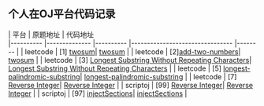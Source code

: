 ## 个人在OJ平台代码记录
| 平台    | 原题地址          | 代码地址     
|---------- |-------------- |---------- |--------------------------------  |-------- |
| leetcode | [1] [twosum](https://leetcode.com/problems/two-sum/)| [twosum](https://github.com/kurset/script-practice/blob/master/leetcode/1.js) |
| leetcode | [2][add-two-numbers](https://leetcode.com/problems/add-two-numbers/)| [twosum](https://github.com/kurset/script-practice/blob/master/leetcode/2.js) |
| leetcode | [3] [Longest Substring Without Repeating Characters](https://leetcode.com/problems/longest-substring-without-repeating-characters/description/)| [Longest Substring Without Repeating Characters](https://github.com/kurset/script-practice/blob/master/leetcode/3.js) |
| leetcode | [5] [longest-palindromic-substring](https://leetcode.com/problems/longest-palindromic-substring/description/)| [longest-palindromic-substring](https://github.com/kurset/script-practice/blob/master/leetcode/4.js) |
| leetcode | [7] [Reverse Integer](https://leetcode.com/problems/reverse-integer/description/)| [Reverse Integer](https://github.com/kurset/script-practice/blob/master/leetcode/Reverse%20Integer.py) |
| scriptoj | [99] [Reverse Integer](https://scriptoj.com/problems/99)| [Reverse Integer](https://github.com/kurset/script-practice/blob/master/scriptoj/safeGet.js) |
| scriptoj | [97] [injectSections](https://scriptoj.com/problems/94)| [injectSections](https://github.com/kurset/script-practice/blob/master/scriptoj/injectSections.js) |